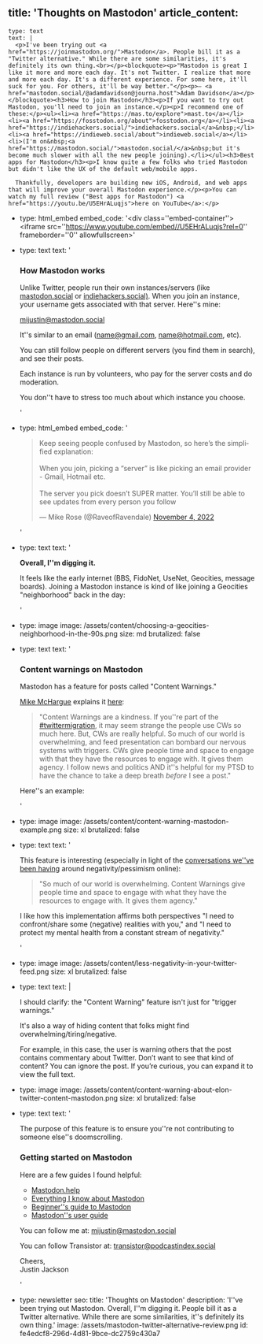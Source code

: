 title: 'Thoughts on Mastodon'
article_content:
  -
    type: text
    text: |
      <p>I've been trying out <a href="https://joinmastodon.org/">Mastodon</a>. People bill it as a "Twitter alternative." While there are some similarities, it's definitely its own thing.<br></p><blockquote><p>"Mastodon is great I like it more and more each day. It's not Twitter. I realize that more and more each day. It's a different experience. For some here, it'll suck for you. For others, it'll be way better."</p><p>— <a href="mastodon.social/@adamdavidson@journa.host">Adam Davidson</a></p></blockquote><h3>How to join Mastodon</h3><p>If you want to try out Mastodon, you'll need to join an instance.</p><p>I recommend one of these:</p><ul><li><a href="https://mas.to/explore">mast.to</a></li><li><a href="https://fosstodon.org/about">fosstodon.org</a></li><li><a href="https://indiehackers.social/">indiehackers.social</a>&nbsp;</li><li><a href="https://indieweb.social/about">indieweb.social</a></li><li>(I'm on&nbsp;<a href="https://mastodon.social/">mastodon.social/</a>&nbsp;but it's become much slower with all the new people joining).</li></ul><h3>Best apps for Mastodon</h3><p>I know quite a few folks who tried Mastodon but didn't like the UX of the default web/mobile apps.
      
      Thankfully, developers are building new iOS, Android, and web apps that will improve your overall Mastodon experience.</p><p>You can watch my full review ("Best apps for Mastodon") <a href="https://youtu.be/U5EHrALuqjs">here on YouTube</a>:</p>
  -
    type: html_embed
    embed_code: '<style>.embed-container { position: relative; padding-bottom: 56.25%; height: 0; overflow: hidden; max-width: 100%; } .embed-container iframe, .embed-container object, .embed-container embed { position: absolute; top: 0; left: 0; width: 100%; height: 100%; }</style><div class=''embed-container''><iframe src=''https://www.youtube.com/embed//U5EHrALuqjs?rel=0'' frameborder=''0'' allowfullscreen></iframe></div>'
  -
    type: text
    text: '<h3>How Mastodon works</h3><p>Unlike Twitter, people run their own instances/servers (like <a href="https://mastodon.social/">mastodon.social</a> or <a href="https://indiehackers.socia">indiehackers.social)</a>. When you join an instance, your username gets associated with that server. Here''s mine:</p><p><a href="https://mastodon.social/@mijustin">mijustin@mastodon.social</a></p><p>It''s similar to an email (name@gmail.com, name@hotmail.com, etc).</p><p>You can still follow people on different servers (you find them in search), and see their posts.</p><p>Each instance is run by volunteers, who pay for the server costs and do moderation.</p><p>You don''t have to stress too much about which instance you choose.</p>'
  -
    type: html_embed
    embed_code: '<blockquote class="twitter-tweet tw-align-center"><p lang="en" dir="ltr">Keep seeing people confused by Mastodon, so here’s the simplified explanation:<br><br>When you join, picking a “server” is like picking an email provider - Gmail, Hotmail etc. <br><br>The server you pick doesn’t SUPER matter. You’ll still be able to see updates from every person you follow</p>&mdash; Mike Rose (@RaveofRavendale) <a href="https://twitter.com/RaveofRavendale/status/1588541661331980289?ref_src=twsrc%5Etfw">November 4, 2022</a></blockquote> <script async src="https://platform.twitter.com/widgets.js" charset="utf-8"></script>'
  -
    type: text
    text: '<p><strong>Overall, I''m digging it. </strong></p><p>It feels like the early internet (BBS, FidoNet, UseNet, Geocities, message boards). Joining a Mastodon instance is kind of like joining a Geocities "neighborhood" back in the day:</p>'
  -
    type: image
    image: /assets/content/choosing-a-geocities-neighborhood-in-the-90s.png
    size: md
    brutalized: false
  -
    type: text
    text: '<h3>Content warnings on Mastodon</h3><p>Mastodon has a feature for posts called "Content Warnings." </p><p><a href="https://robot.rodeo/@mike"><u>Mike McHargue</u></a> explains it <a href="https://robot.rodeo/@mike/109270985467672999">here</a>:</p><blockquote><p>"Content Warnings are a kindness. If you''re part of the <a href="https://robot.rodeo/tags/twittermigration">#twittermigration</a>, it may seem strange the people use CWs so much here. But, CWs are really helpful. So much of our world is overwhelming, and feed presentation can bombard our nervous systems with triggers. CWs give people time and space to engage with that they have the resources to engage with. It gives them agency. I follow news and politics AND it''s helpful for my PTSD to have the chance to take a deep breath *before* I see a post."</p></blockquote><p>Here''s an example:</p>'
  -
    type: image
    image: /assets/content/content-warning-mastodon-example.png
    size: xl
    brutalized: false
  -
    type: text
    text: '<p>This feature is interesting (especially in light of the <a href="https://justinjackson.ca/pessimistic">conversations we''ve been having</a> around negativity/pessimism online):</p><blockquote><p>"So much of our world is overwhelming. Content Warnings give people time and space to engage with what they have the resources to engage with. It gives them agency."</p></blockquote><p>I like how this implementation affirms both perspectives "I need to confront/share some (negative) realities with you," and "I need to protect my mental health from a constant stream of negativity."</p>'
  -
    type: image
    image: /assets/content/less-negativity-in-your-twitter-feed.png
    size: xl
    brutalized: false
  -
    type: text
    text: |
      <p>I should clarify: the "Content Warning" feature isn't just for "trigger warnings."
      
      It's also a way of hiding content that folks might find overwhelming/tiring/negative.</p><p>For example, in this case, the user is warning others that the post contains commentary about Twitter. Don’t want to see that kind of content? You can ignore the post. If you’re curious, you can expand it to view the full text.</p>
  -
    type: image
    image: /assets/content/content-warning-about-elon-twitter-content-mastodon.png
    size: xl
    brutalized: false
  -
    type: text
    text: '<p>The purpose of this feature is to ensure you''re not contributing to someone else''s doomscrolling.</p><h3>Getting started on Mastodon</h3><p>Here are a few guides I found helpful:</p><ul><li><a href="https://mastodon.help/">Mastodon.help</a></li><li><a href="https://blog.djnavarro.net/posts/2022-11-03_what-i-know-about-mastodon/">Everything I know about Mastodon</a></li><li><a href="https://techcrunch.com/2022/11/08/what-is-mastodon/">Beginner''s guide to Mastodon</a></li><li><a href="https://docs.framasoft.org/en/mastodon/User-guide.html">Mastodon''s user guide</a></li></ul><p>You can follow me at: <a href="https://mastodon.social/@mijustin">mijustin@mastodon.social</a></p><p>You can follow Transistor at: <a href="https://podcastindex.social/web/@transistor">transistor@podcastindex.social</a></p><p>Cheers,<br>Justin Jackson</p>'
  -
    type: newsletter
seo:
  title: 'Thoughts on Mastodon'
  description: 'I''ve been trying out Mastodon. Overall, I''m digging it. People bill it as a Twitter alternative. While there are some similarities, it''s definitely its own thing.'
  image: /assets/mastodon-twitter-alternative-review.png
id: fe4edcf8-296d-4d81-9bce-dc2759c430a7
